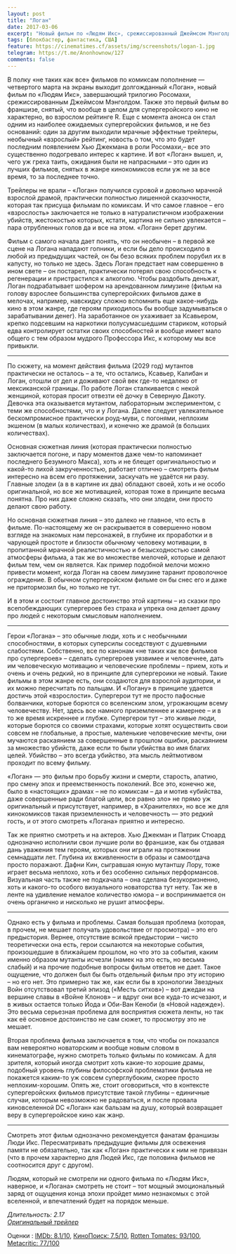 ```yaml
---
layout: post
title: "Логан"
date: 2017-03-06
excerpt: "Новый фильм по «Людям Икс», срежиссированный Джеймсом Мэнголдом, завершающий трилогию фильмов о Росомахе, а также первый фильм во франшизе, который был снят, что вообще в целом для супергеройского кино не характерно, во взрослом рейтинге R."
tags: [блокбастер, фантастика, США]
feature: https://cinematimes.cf/assets/img/screenshots/logan-1.jpg
telegram: https://t.me/Anonhownow/127
comments: false
---
```

В полку «не таких как все» фильмов по комиксам пополнение — четвертого марта на экраны выходит долгожданный «Логан», новый фильм по «Людям Икс», завершающий трилогию Росомахи, срежиссированным Джеймсом Мэнголдом. Также это первый фильм во франшизе, снятый, что вообще в целом для супергеройского кино не характерно, во взрослом рейтинге R. Еще с момента анонса он стал одним из наиболее ожидаемых супергеройских фильмов, и не без оснований: один за другим выходили мрачные эффектные трейлеры, необычный «взрослый» рейтинг, новость о том, что это будет последним появлением Хью Джекмана в роли Росомахи,– все это существенно подогревало интерес к картине. И вот «Логан» вышел, и, чего уж греха таить, ожидания были не напрасными – это один из лучших фильмов, снятых в жанре кинокомиксов если уж не за все время, то за последнее точно.

Трейлеры не врали – «Логан» получился суровой и довольно мрачной взрослой драмой, практически полностью лишенной сказочности, которая так присуща фильмам по комиксам. И что самое главное – его «взрослость» заключается не только в натуралистичном изображении убийств, жестокостью которых, кстати, картина не сильно увлекается – пара отрубленных голов да и все на этом. «Логан» берет другим.

Фильм с самого начала дает понять, что он необычен – в первой же сцене на Логана нападают гопники, и если бы дело происходило в любой из предыдущих частей, он бы безо всяких проблем порубил их в капусту, но только не здесь. Здесь Логан предстает нам совершенно в ином свете – он постарел, практически потерял свою способность к регенерации и пристрастился к алкоголю. Чтобы раздобыть деньжат, Логан подрабатывает шофером на арендованном лимузине (фильм на голову взрослее большинства супергеройских фильмов даже в мелочах, например, навскидку сложно вспомнить еще какое-нибудь кино в этом жанре, где героям приходилось бы вообще задумываться о зарабатывании денег). На заработанное он ухаживает за Ксавьером, крепко подсевшим на наркотики полусумасшедшим стариком, который едва контролирует остатки своих способностей и вообще имеет мало общего с тем образом мудрого Профессора Икс, к которому мы все привыкли.

***

По сюжету, на момент действия фильма (2029 год) мутантов практически не осталось – а те, что остались, Ксавьер, Калибан и Логан, отошли от дел и доживают свой век где-то недалеко от мексиканской границы. По работе Логан сталкивается с некой женщиной, которая просит отвезти её дочку в Северную Дакоту. Девочка эта оказывается мутантом, лабораторным экспериментом, с теми же способностями, что и у Логана. Далее следует увлекательное бескомпромисное практически роуд-муви, с погонями, неплохим экшеном (в малых количествах), и конечно же драмой (в больших количествах).

Основная сюжетная линия (которая практически полностью заключается погоне, и пару моментов даже чем-то напоминает последнего Безумного Макса), хоть и не блещет оригинальностью и какой-то лихой закрученностью, работает отлично – смотреть фильм интересно на всем его протяжении, заскучать не удаётся ни разу. Главные злодеи (а в в картине их два) обладают своей, хоть и не особо оригинальной, но все же мотивацией, которая тоже в принципе весьма понятна. Про них даже сложно сказать, что они злодеи, они просто делают свою работу.

Но основная сюжетная линия – это далеко не главное, что есть в фильме. По-настоящему же он раскрывается в совершенно новом взгляде на знакомых нам персонажей, в глубине их проработки и в чарующей простоте и близости обычному человеку мотивации, в пропитанной мрачной реалистичностью и безысходностью самой атмосферы фильма, а так же во множестве мелочей, которые и делают фильм тем, чем он является. Как пример подобной мелочи можно привести момент, когда Логан на своем лимузине таранит проволочное ограждение. В обычном супергеройском фильме он бы снес его и даже не притормозил бы, но только не тут.

И в этом и состоит главное достоинство этой картины – из сказки про всепобеждающих супергероев без страха и упрека она делает драму про людей с некоторым смысловым наполнением.

***

Герои «Логана» – это обычные люди, хоть и с необычными способностями, в которых суперсилы соседствуют с душевными слабостями. Собственно, все по канонам «не таких как все фильмов про супергероев» – сделать супергероев уязвимее и человечнее, дать им человеческую мотивацию и человеческие проблемы – прием, хоть и очень и очень редкий, но в принципе для супергероики не новый. Такие фильмы в этом жанре есть, они создаются для взрослой аудитории, и их можно пересчитать по пальцам. И «Логану» в принципе удается достичь этой «взрослости». Супергерои тут не просто пафосные болванчики, которые борются со вселенским злом, угрожающим всему человечеству. Нет, здесь все намного приземленнее и камернее – и в то же время искреннее и глубже. Супергерои тут – это живые люди, которые борются со своими страхами, которые хотят осуществить свои совсем не глобальные, а простые, маленькие человеческие мечты, они мучаются раскаянием за совершенные в прошлом ошибки, раскаянием за множество убийств, даже если то были убийства во имя благих целей. Убийство – это всегда убийство, эта мысль лейтмотивом проходит по всему фильму.

«Логан» — это фильм про борьбу жизни и смерти, старость, апатию, про смену эпох и преемственность поколений. Все это, конечно же, было в «настоящих» драмах – не по комиксам – да и мотив «убийства, даже совершенные ради благой цели, все равно зло» не прямо уж оригинальный и присутствует, например, в «Хранителях», но все же для кинокомиксов такая приземленность и человечность — это редкий гость, и от этого смотреть «Логана» приятно и интересно.

Так же приятно смотреть и на актеров. Хью Джекман и Патрик Стюард однозначно исполнили свои лучшие роли во франшизе, как бы отдавая дань уважения тем героям, которых они играли на протяжении семнадцати лет. Глубина их вживленности в образы и самоотдача просто поражают. Дафни Кин, сыгравшая юную мутантшу Лору, тоже играет весьма неплохо, хоть и без особенно сильных перформансов. Визуальная часть также не подкачала – она сделана безукоризненно, хоть и какого-то особого визуального новаторства тут нету. Так же в ленте на удивление немалое количество юмора – и воспринимается он очень органично и нисколько не рушит атмосферы.

***

Однако есть у фильма и проблемы. Самая большая проблема (которая, в прочем, не мешает получать удовольствие от просмотра) – это его предыстория. Вернее, отсутствие всякой предыстории – чисто теоретически она есть, герои ссылаются на некоторые события, произошедшие в ближайшем прошлом, но что это за события, каким именно образом мутанты исчезли (намек на это есть, но весьма слабый) и на прочие подобные вопросы фильм ответов не дает. Такое ощущение, что должен был бы быть отдельный фильм про эту историю – но его нет. Это примерно так же, как если бы в хронологии Звездных Войн отсутствовал третий эпизод («Месть ситхов») – вот джедаи на вершине славы в «Войне Клонов» – и вдруг они все куда-то исчезают, и в живых остается только Йода и Оби-Ван Кеноби (в «Новой надежде»). Это весьма серьезная проблема для восприятия сюжета ленты, но так как её основное достоинство не сам сюжет, то просмотру это не мешает.

Вторая проблема фильма заключается в том, что чтобы он показался вам невероятно новаторским и вообще новым словом в кинематографе, нужно смотреть только фильмы по комиксам. А для зрителя, который иногда смотрит хоть какие-то хорошие драмы, подобный уровень глубины философской проблематики фильма не покажется каким-то уж совсем суперглубоким, скорее просто неплохим-хорошим. Опять же, стоит оговориться, что в контексте супергеройских фильмов присутствие такой глубины – единичные случаи, которым невозможно не радоваться, и после провала киновселенной DC «Логан» как бальзам на душу, который возвращает веру в супергеройское кино как жанр.

***

Смотреть этот фильм однозначно рекомендуется фанатам франшизы Люди Икс. Пересматривать предыдущие фильмы для освежения памяти не обязательно, так как «Логан» практически к ним не привязан (что в прочем характерно для Людей Икс, где половина фильмов не соотносится друг с другом).

Людям, который не смотрели ни одного фильма по «Людям Икс», наверное, и «Логана» смотреть не стоит – тот мощный эмоциональный заряд от ощущения конца эпохи пройдет мимо незнакомых с этой вселенной, и впечатлений будет на порядок меньше.

*Длительность: 2.17* <br>
[*Оригинальный трейлер*](https://www.youtube.com/watch?v=Div0iP65aZo)

Оценки
:   [IMDb: 8.1/10](https://www.imdb.com/title/tt3315342/ "IMDb: международный зрительский рейтинг"), [КиноПоиск: 7.5/10](https://www.kinopoisk.ru/film/logan-2017-807682/ "КиноПоиск: русский пользовательский рейтинг"), [Rotten Tomates: 93/100](https://www.rottentomatoes.com/m/logan_2017/ "Рейтинг критиков: отображает процент положительных рецензий"), [Metacritic: 77/100](http://www.metacritic.com/movie/logan-2017 "Средняя оценка рецензий критиков")
